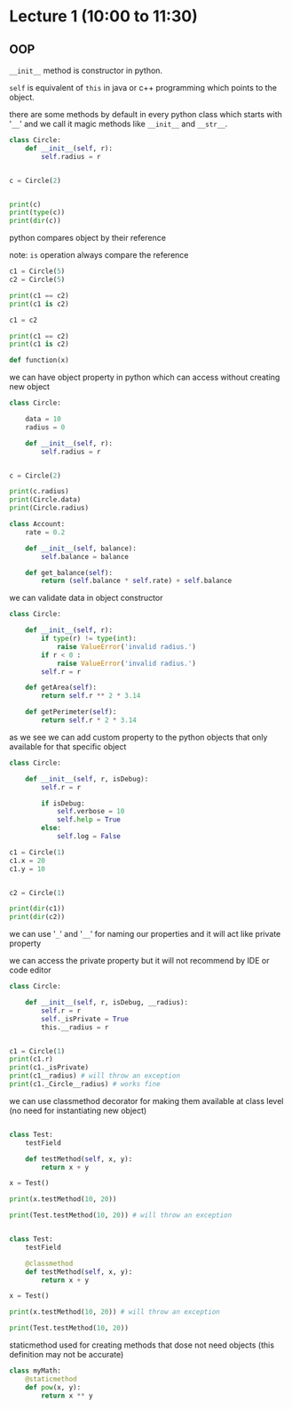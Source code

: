 # Lecture 1 (10:00 to 11:30)

## OOP


`__init__` method is constructor in python.

`self` is equivalent of `this` in java or c++ programming which points to the object.

there are some methods by default in every python class which starts with '`__`' and we call it magic methods like `__init__` and `__str__`.

```python
class Circle:
    def __init__(self, r):
        self.radius = r


c = Circle(2)


print(c)
print(type(c))
print(dir(c))

```

python compares object by their reference

note: `is`  operation always compare the reference 
```python
c1 = Circle(5)
c2 = Circle(5)

print(c1 == c2)
print(c1 is c2)

c1 = c2

print(c1 == c2)
print(c1 is c2)
```


```python
def function(x)
```


we can have object property in python which can access without creating new object

```python
class Circle:

    data = 10
    radius = 0

    def __init__(self, r):
        self.radius = r


c = Circle(2)

print(c.radius)
print(Circle.data)
print(Circle.radius)


```

```python
class Account:
    rate = 0.2

    def __init__(self, balance):
        self.balance = balance

    def get_balance(self):
        return (self.balance * self.rate) + self.balance

```


we can validate data in object constructor

```python
class Circle:

    def __init__(self, r):
        if type(r) != type(int):
            raise ValueError('invalid radius.')
        if r < 0 : 
            raise ValueError('invalid radius.')
        self.r = r

    def getArea(self):
        return self.r ** 2 * 3.14

    def getPerimeter(self):
        return self.r * 2 * 3.14


```


as we see we can add custom property to the python objects that only available for that specific object
```python
class Circle:

    def __init__(self, r, isDebug):
        self.r = r

        if isDebug:
            self.verbose = 10 
            self.help = True
        else:
            self.log = False

c1 = Circle(1)
c1.x = 20
c1.y = 10


c2 = Circle(1)

print(dir(c1))
print(dir(c2))

```


we can use '`_`' and '`__`' for naming our properties and it will act like private property 

we can access the private property but it will not recommend by IDE or code editor  
```python
class Circle:

    def __init__(self, r, isDebug, __radius):
        self.r = r
        self._isPrivate = True
        this.__radius = r


c1 = Circle(1)
print(c1.r)
print(c1._isPrivate)
print(c1__radius) # will throw an exception
print(c1._Circle__radius) # works fine
```


we can use classmethod decorator for making them available at class level (no need for instantiating new object)


```python

class Test:
    testField

    def testMethod(self, x, y):
        return x + y

x = Test()

print(x.testMethod(10, 20))

print(Test.testMethod(10, 20)) # will throw an exception

```


```python

class Test:
    testField

    @classmethod
    def testMethod(self, x, y):
        return x + y

x = Test()

print(x.testMethod(10, 20)) # will throw an exception

print(Test.testMethod(10, 20)) 

```

staticmethod used for creating methods that dose not need objects (this definition may not be accurate)

```python
class myMath:
    @staticmethod
    def pow(x, y):
        return x ** y
```